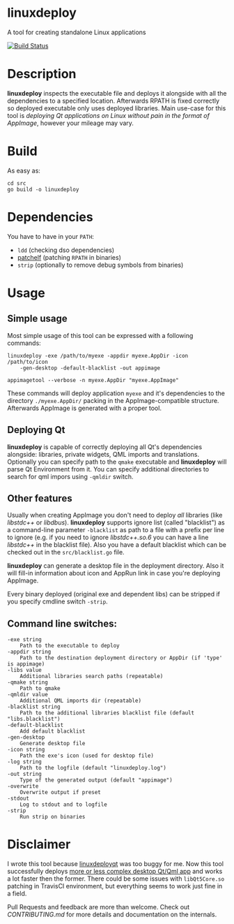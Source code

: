 # linuxdeploy
A tool for creating standalone Linux applications

[![Build Status](https://travis-ci.org/Ribtoks/linuxdeploy.svg?branch=master)](https://travis-ci.org/Ribtoks/linuxdeploy)

# Description
**linuxdeploy** inspects the executable file and deploys it alongside with all the dependencies to a specified location. Afterwards RPATH is fixed correctly so deployed executable only uses deployed libraries. Main use-case for this tool is _deploying Qt applications on Linux without pain in the format of AppImage_, however your mileage may vary.

# Build

As easy as:

    cd src
    go build -o linuxdeploy
    
# Dependencies

You have to have in your `PATH`:

* `ldd` (checking dso dependencies)
* [patchelf](https://github.com/NixOS/patchelf) (patching `RPATH` in binaries)
* `strip` (optionally to remove debug symbols from binaries)
 
# Usage

## Simple usage

Most simple usage of this tool can be expressed with a following commands:

    linuxdeploy -exe /path/to/myexe -appdir myexe.AppDir -icon /path/to/icon 
        -gen-desktop -default-blacklist -out appimage
        
    appimagetool --verbose -n myexe.AppDir "myexe.AppImage"
   
These commands will deploy application `myexe` and it's dependencies to the directory `./myexe.AppDir/` packing in the AppImage-compatible structure. Afterwards AppImage is generated with a proper tool.

## Deploying Qt

**linuxdeploy** is capable of correctly deploying all Qt's dependencies alongside: libraries, private widgets, QML imports and translations. Optionally you can specify path to the `qmake` executable and **linuxdeploy** will parse Qt Environment from it. You can specify additional directories to search for qml impors using `-qmldir` switch.

## Other features

Usually when creating AppImage you don't need to deploy _all_ libraries (like _libstdc++_ or _libdbus_). **linuxdeploy** supports ignore list (called "blacklist") as a command-line parameter `-blacklist` as path to a file with a prefix per line to ignore (e.g. if you need to ignore _libstdc++.so.6_ you can have a line _libstdc++_ in the blacklist file). Also you have a default blacklist which can be checked out in the `src/blacklist.go` file.

**linuxdeploy** can generate a desktop file in the deployment directory. Also it will fill-in information about icon and AppRun link in case you're deploying AppImage.

Every binary deployed (original exe and dependent libs) can be stripped if you specify cmdline switch `-strip`.

## Command line switches:
 
    -exe string
     	Path to the executable to deploy
    -appdir string
     	Path to the destination deployment directory or AppDir (if 'type' is appimage)
    -libs value
     	Additional libraries search paths (repeatable)
    -qmake string
     	Path to qmake
    -qmldir value
     	Additional QML imports dir (repeatable)
    -blacklist string
     	Path to the additional libraries blacklist file (default "libs.blacklist")
    -default-blacklist
     	Add default blacklist
    -gen-desktop
     	Generate desktop file
    -icon string
     	Path the exe's icon (used for desktop file)
    -log string
     	Path to the logfile (default "linuxdeploy.log")
    -out string
     	Type of the generated output (default "appimage")
    -overwrite
     	Overwrite output if preset
    -stdout
     	Log to stdout and to logfile
    -strip
     	Run strip on binaries

# Disclaimer

I wrote this tool because [linuxdeployqt](https://github.com/probonopd/linuxdeployqt/) was too buggy for me. Now this tool successfully deploys [more or less complex desktop Qt/Qml app](https://github.com/ribtoks/xpiks) and works a lot faster then the former. There could be some issues with `libQt5Core.so` patching in TravisCI environment, but everything seems to work just fine in a field.

Pull Requests and feedback are more than welcome. Check out _CONTRIBUTING.md_ for more details and documentation on the internals.
